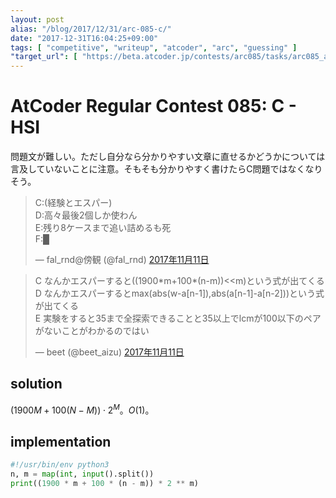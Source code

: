 ```yaml
---
layout: post
alias: "/blog/2017/12/31/arc-085-c/"
date: "2017-12-31T16:04:25+09:00"
tags: [ "competitive", "writeup", "atcoder", "arc", "guessing" ]
"target_url": [ "https://beta.atcoder.jp/contests/arc085/tasks/arc085_a" ]
---
```


# AtCoder Regular Contest 085: C - HSI

問題文が難しい。ただし自分なら分かりやすい文章に直せるかどうかについては言及していないことに注意。そもそも分かりやすく書けたらC問題ではなくなりそう。

<blockquote class="twitter-tweet" data-lang="ja"><p lang="ja" dir="ltr">C:(経験とエスパー)<br>D:高々最後2個しか使わん<br>E:残り8ケースまで追い詰めるも死<br>F:█</p>&mdash; fal_rnd@傍観 (@fal_rnd) <a href="https://twitter.com/fal_rnd/status/929343584981065728?ref_src=twsrc%5Etfw">2017年11月11日</a></blockquote>
<script async src="https://platform.twitter.com/widgets.js" charset="utf-8"></script>

<blockquote class="twitter-tweet" data-lang="ja"><p lang="ja" dir="ltr">C なんかエスパーすると((1900*m+100*(n-m))&lt;&lt;m)という式が出てくる<br>D なんかエスパーするとmax(abs(w-a[n-1]),abs(a[n-1]-a[n-2]))という式が出てくる<br>E 実験をすると35まで全探索できることと35以上でlcmが100以下のペアがないことがわかるのではい</p>&mdash; beet (@beet_aizu) <a href="https://twitter.com/beet_aizu/status/929343085988823041?ref_src=twsrc%5Etfw">2017年11月11日</a></blockquote>
<script async src="https://platform.twitter.com/widgets.js" charset="utf-8"></script>

## solution

$(1900M + 100(N - M)) \cdot 2^M$。$O(1)$。

## implementation

``` python
#!/usr/bin/env python3
n, m = map(int, input().split())
print((1900 * m + 100 * (n - m)) * 2 ** m)
```
